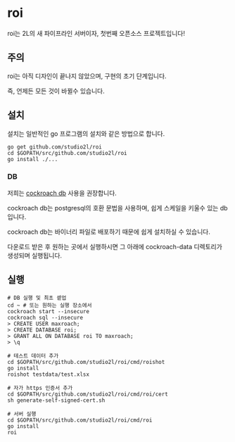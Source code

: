 # roi

roi는 2L의 새 파이프라인 서버이자, 첫번째 오픈소스 프로젝트입니다!


## 주의

roi는 아직 디자인이 끝나지 않았으며, 구현의 초기 단계입니다.

즉, 언제든 모든 것이 바뀔수 있습니다.


## 설치

설치는 일반적인 go 프로그램의 설치와 같은 방법으로 합니다.

```
go get github.com/studio2l/roi
cd $GOPATH/src/github.com/studio2l/roi
go install ./...
```

### DB

저희는 [cockroach db](https://cockroachlabs.com) 사용을 권장합니다.

cockroach db는 postgresql의 호환 문법을 사용하며, 쉽게 스케일을 키울수 있는 db입니다.

cockroach db는 바이너리 파일로 배포하기 때문에 쉽게 설치하실 수 있습니다.

다운로드 받은 후 원하는 곳에서 실행하시면 그 아래에 cockroach-data 디렉토리가 생성되며 실행됩니다.

## 실행

```
# DB 실행 및 최초 셑업
cd ~ # 또는 원하는 실행 장소에서
cockroach start --insecure
cockroach sql --insecure
> CREATE USER maxroach;
> CREATE DATABASE roi;
> GRANT ALL ON DATABASE roi TO maxroach;
> \q

# 테스트 데이터 추가
cd $GOPATH/src/github.com/studio2l/roi/cmd/roishot
go install
roishot testdata/test.xlsx

# 자가 https 인증서 추가
cd $GOPATH/src/github.com/studio2l/roi/cmd/roi/cert
sh generate-self-signed-cert.sh

# 서버 실행
cd $GOPATH/src/github.com/studio2l/roi/cmd/roi
go install
roi
```
